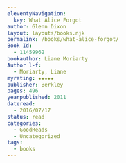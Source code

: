 ```yaml
---
eleventyNavigation:
  key: What Alice Forgot
author: Glenn Dixon
layout: layouts/books.njk
permalink: /books/what-alice-forgot/
Book Id:
  - 11459962
bookauthor: Liane Moriarty
Author l-f:
  - Moriarty, Liane
myrating: ★★★★★
publisher: Berkley
pages: 496
yearpublished: 2011
dateread:
  - 2016/07/17
status: read
categories:
  - GoodReads
  - Uncategorized
tags:
  - books
---
```

